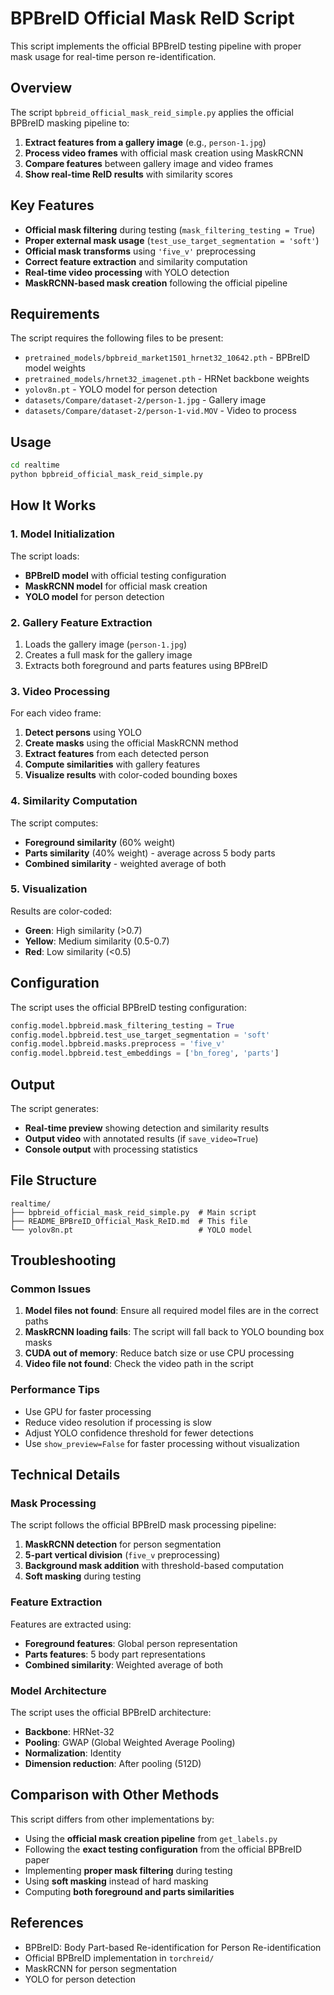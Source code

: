 # BPBreID Official Mask ReID Script

This script implements the official BPBreID testing pipeline with proper mask usage for real-time person re-identification.

## Overview

The script `bpbreid_official_mask_reid_simple.py` applies the official BPBreID masking pipeline to:

1. **Extract features from a gallery image** (e.g., `person-1.jpg`)
2. **Process video frames** with official mask creation using MaskRCNN
3. **Compare features** between gallery image and video frames
4. **Show real-time ReID results** with similarity scores

## Key Features

- **Official mask filtering** during testing (`mask_filtering_testing = True`)
- **Proper external mask usage** (`test_use_target_segmentation = 'soft'`)
- **Official mask transforms** using `'five_v'` preprocessing
- **Correct feature extraction** and similarity computation
- **Real-time video processing** with YOLO detection
- **MaskRCNN-based mask creation** following the official pipeline

## Requirements

The script requires the following files to be present:

- `pretrained_models/bpbreid_market1501_hrnet32_10642.pth` - BPBreID model weights
- `pretrained_models/hrnet32_imagenet.pth` - HRNet backbone weights
- `yolov8n.pt` - YOLO model for person detection
- `datasets/Compare/dataset-2/person-1.jpg` - Gallery image
- `datasets/Compare/dataset-2/person-1-vid.MOV` - Video to process

## Usage

```bash
cd realtime
python bpbreid_official_mask_reid_simple.py
```

## How It Works

### 1. Model Initialization

The script loads:
- **BPBreID model** with official testing configuration
- **MaskRCNN model** for official mask creation
- **YOLO model** for person detection

### 2. Gallery Feature Extraction

1. Loads the gallery image (`person-1.jpg`)
2. Creates a full mask for the gallery image
3. Extracts both foreground and parts features using BPBreID

### 3. Video Processing

For each video frame:
1. **Detect persons** using YOLO
2. **Create masks** using the official MaskRCNN method
3. **Extract features** from each detected person
4. **Compute similarities** with gallery features
5. **Visualize results** with color-coded bounding boxes

### 4. Similarity Computation

The script computes:
- **Foreground similarity** (60% weight)
- **Parts similarity** (40% weight) - average across 5 body parts
- **Combined similarity** - weighted average of both

### 5. Visualization

Results are color-coded:
- **Green**: High similarity (>0.7)
- **Yellow**: Medium similarity (0.5-0.7)
- **Red**: Low similarity (<0.5)

## Configuration

The script uses the official BPBreID testing configuration:

```python
config.model.bpbreid.mask_filtering_testing = True
config.model.bpbreid.test_use_target_segmentation = 'soft'
config.model.bpbreid.masks.preprocess = 'five_v'
config.model.bpbreid.test_embeddings = ['bn_foreg', 'parts']
```

## Output

The script generates:
- **Real-time preview** showing detection and similarity results
- **Output video** with annotated results (if `save_video=True`)
- **Console output** with processing statistics

## File Structure

```
realtime/
├── bpbreid_official_mask_reid_simple.py  # Main script
├── README_BPBreID_Official_Mask_ReID.md  # This file
└── yolov8n.pt                            # YOLO model
```

## Troubleshooting

### Common Issues

1. **Model files not found**: Ensure all required model files are in the correct paths
2. **MaskRCNN loading fails**: The script will fall back to YOLO bounding box masks
3. **CUDA out of memory**: Reduce batch size or use CPU processing
4. **Video file not found**: Check the video path in the script

### Performance Tips

- Use GPU for faster processing
- Reduce video resolution if processing is slow
- Adjust YOLO confidence threshold for fewer detections
- Use `show_preview=False` for faster processing without visualization

## Technical Details

### Mask Processing

The script follows the official BPBreID mask processing pipeline:

1. **MaskRCNN detection** for person segmentation
2. **5-part vertical division** (`five_v` preprocessing)
3. **Background mask addition** with threshold-based computation
4. **Soft masking** during testing

### Feature Extraction

Features are extracted using:
- **Foreground features**: Global person representation
- **Parts features**: 5 body part representations
- **Combined similarity**: Weighted average of both

### Model Architecture

The script uses the official BPBreID architecture:
- **Backbone**: HRNet-32
- **Pooling**: GWAP (Global Weighted Average Pooling)
- **Normalization**: Identity
- **Dimension reduction**: After pooling (512D)

## Comparison with Other Methods

This script differs from other implementations by:
- Using the **official mask creation pipeline** from `get_labels.py`
- Following the **exact testing configuration** from the official BPBreID paper
- Implementing **proper mask filtering** during testing
- Using **soft masking** instead of hard masking
- Computing **both foreground and parts similarities**

## References

- BPBreID: Body Part-based Re-identification for Person Re-identification
- Official BPBreID implementation in `torchreid/`
- MaskRCNN for person segmentation
- YOLO for person detection
